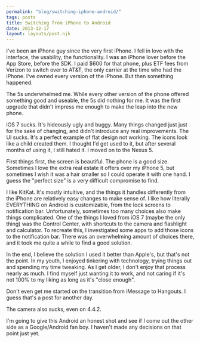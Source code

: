 ```yaml
---
permalink: "blog/switching-iphone-android/"
tags: posts
title: Switching from iPhone to Android
date: 2013-12-17
layout: layouts/post.njk
---
```


I've been an iPhone guy since the very first iPhone. I fell in love with the interface, the usability, the functionality. I was an iPhone lover before the App Store, before the SDK. I paid $600 for that phone, plus ETF fees from Verizon to switch over to AT&T, the only carrier at the time who had the iPhone. I've owned every version of the iPhone. But then something happened.

The 5s underwhelmed me. While every other version of the phone offered something good and useable, the 5s did nothing for me. It was the first upgrade that didn't impress me enough to make the leap into the new phone.&nbsp;

iOS 7 sucks. It's hideously ugly and buggy. Many things changed just just for the sake of changing, and didn't introduce any real improvements. The UI sucks. It's a perfect example of flat design not working. The icons look like a child created them. I thought I'd get used to it, but after several months of using it, I still hated it. I moved on to the Nexus 5.

First things first, the screen is beautiful. The phone is a good size. Sometimes I love the extra real estate it offers over my iPhone 5, but sometimes I wish it was a hair smaller so I could operate it with one hand. I guess the "perfect size" is a very difficult compromise to find.&nbsp;

I like KitKat. It's mostly intuitive, and the things it handles differently from the iPhone are relatively easy changes to make sense of. I like how literally EVERYTHING on Android is customizable, from the lock screens to notification bar. Unfortunately, sometimes too many choices also make things complicated. One of the things I loved from iOS 7 (maybe the only thing) was the Control Center, with shortcuts to the camera and flashlight and calculator. To recreate this, I investigated some apps to add those icons to the notification bar. There was an overwhelming amount of choices there, and it took me quite a while to find a good solution.&nbsp;

In the end, I believe the solution I used it better than Apple's, but that's not the point. In my youth, I enjoyed tinkering with technology, trying things out and spending my time tweaking. As I get older, I don't enjoy that process nearly as much. I find myself just wanting it to work, and not caring if it's not 100% to my liking as long as it's "close enough".&nbsp;

Don't even get me started on the transition from iMessage to Hangouts. I guess that's a post for another day.&nbsp;

The camera also sucks, even on 4.4.2.&nbsp;

I'm going to give this Android an honest shot and see if I come out the other side as a Google/Android fan boy. I haven't made any decisions on that point just yet.&nbsp;